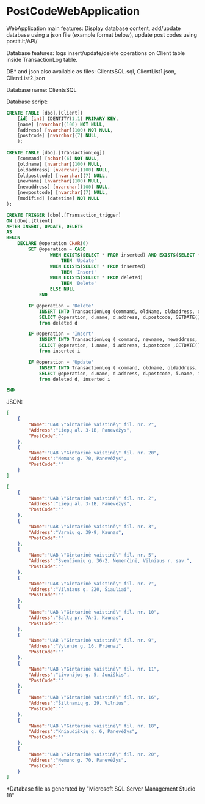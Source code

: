 # PostCodeWebApplication

WebApplication main features: Display database content, add/update database using a json file (example format below), update post codes using postit.lt/API/  

Database features: logs insert/update/delete operations on Client table inside TransactionLog table.

DB* and json also available as files: ClientsSQL.sql, ClientList1.json, ClientList2.json

Database name: ClientsSQL

Database script: 

```sql
CREATE TABLE [dbo].[Client](
	[id] [int] IDENTITY(1,1) PRIMARY KEY,
	[name] [nvarchar](100) NOT NULL,
	[address] [nvarchar](100) NOT NULL,
	[postcode] [nvarchar](7) NULL,
	);
	
CREATE TABLE [dbo].[TransactionLog](
	[command] [nchar](6) NOT NULL,
	[oldname] [nvarchar](100) NULL,
	[oldaddress] [nvarchar](100) NULL,
	[oldpostcode] [nvarchar](7) NULL,
	[newname] [nvarchar](100) NULL,
	[newaddress] [nvarchar](100) NULL,
	[newpostcode] [nvarchar](7) NULL,
	[modified] [datetime] NOT NULL
);

CREATE TRIGGER [dbo].[Transaction_trigger]
ON [dbo].[Client]
AFTER INSERT, UPDATE, DELETE
AS
BEGIN
	DECLARE @operation CHAR(6)
		SET @operation = CASE
				WHEN EXISTS(SELECT * FROM inserted) AND EXISTS(SELECT * FROM deleted)
					THEN 'Update'
				WHEN EXISTS(SELECT * FROM inserted)
					THEN 'Insert'
				WHEN EXISTS(SELECT * FROM deleted)
					THEN 'Delete'
				ELSE NULL
			END

		IF @operation = 'Delete'
			INSERT INTO TransactionLog (command, oldName, oldaddress, oldpostcode, modified)
			SELECT @operation, d.name, d.address, d.postcode, GETDATE()
			from deleted d

		IF @operation = 'Insert'
			INSERT INTO TransactionLog ( command, newname, newaddress, newpostcode, modified)
			SELECT @operation, i.name, i.address, i.postcode ,GETDATE()
			from inserted i

		IF @operation = 'Update'
			INSERT INTO TransactionLog ( command, oldname, oldaddress, oldpostcode, newname, newaddress, newpostcode, modified)
			SELECT @operation, d.name, d.address, d.postcode, i.name, i.address, i.postcode, GETDATE()
			from deleted d, inserted i

END
```


JSON:
```json
[
	{
		"Name":"UAB \"Gintarinė vaistinė\" fil. nr. 2",
		"Address":"Liepų al. 3-1B, Panevėžys",
		"PostCode":""
	},
	{
		"Name":"UAB \"Gintarinė vaistinė\" fil. nr. 20",
		"Address":"Nemuno g. 70, Panevėžys",
		"PostCode":""
	}
]
```

```json
[
	{
		"Name":"UAB \"Gintarinė vaistinė\" fil. nr. 2",
		"Address":"Liepų al. 3-1B, Panevėžys",
		"PostCode":""
	},
	{
		"Name":"UAB \"Gintarinė vaistinė\" fil. nr. 3",
		"Address":"Varnių g. 39-9, Kaunas",
		"PostCode":""
	},
	{
		"Name":"UAB \"Gintarinė vaistinė\" fil. nr. 5",
		"Address":"Švenčionių g. 36-2, Nemenčinė, Vilniaus r. sav.",
		"PostCode":""
	},
	{
		"Name":"UAB \"Gintarinė vaistinė\" fil. nr. 7",
		"Address":"Vilniaus g. 220, Šiauliai",
		"PostCode":""
	},
	{
		"Name":"UAB \"Gintarinė vaistinė\" fil. nr. 10",
		"Address":"Baltų pr. 7A-1, Kaunas",
		"PostCode":""
	},
	{
		"Name":"UAB \"Gintarinė vaistinė\" fil. nr. 9",
		"Address":"Vytenio g. 16, Prienai",
		"PostCode":""
	},
	{
		"Name":"UAB \"Gintarinė vaistinė\" fil. nr. 11",
		"Address":"Livonijos g. 5, Joniškis",
		"PostCode":""
	},
	{
		"Name":"UAB \"Gintarinė vaistinė\" fil. nr. 16",
		"Address":"Šiltnamių g. 29, Vilnius",
		"PostCode":""
	},
	{
		"Name":"UAB \"Gintarinė vaistinė\" fil. nr. 18",
		"Address":"Kniaudiškių g. 6, Panevėžys",
		"PostCode":""
	},
	{
		"Name":"UAB \"Gintarinė vaistinė\" fil. nr. 20",
		"Address":"Nemuno g. 70, Panevėžys",
		"PostCode":""
	}
]
```

*Database file as generated by "Microsoft SQL Server Management Studio 18"
